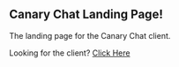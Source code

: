 ## Canary Chat Landing Page!

The landing page for the Canary Chat client.

Looking for the client? [Click Here](https://github.com/ADSChat/CanaryClient)
